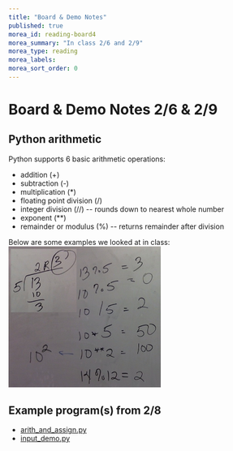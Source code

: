 ```yaml
---
title: "Board & Demo Notes"
published: true
morea_id: reading-board4
morea_summary: "In class 2/6 and 2/9"
morea_type: reading
morea_labels:
morea_sort_order: 0
---
```

<!--morea_url: /morea/02.OO-intro/board_notes.JPG-->

# Board & Demo Notes 2/6 & 2/9

## Python arithmetic

Python supports 6 basic arithmetic operations:

 * addition (+)
 * subtraction (-)
 * multiplication (*)
 * floating point division (/)
 * integer division (//) -- rounds down to nearest whole number
 * exponent (**)
 * remainder or modulus (%) -- returns remainder after division

Below are some examples we looked at in class:<BR>
<a href="python-arithmetic.png"><img src="python-arithmetic.png" width="300"/></a><BR>

## Example program(s) from 2/8

 * [arith_and_assign.py](arith_and_assign.py)
 * [input_demo.py](input_demo.py)
 